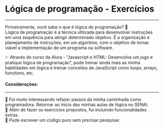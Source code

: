 # Lógica de programação - Exercícios
----
Primeiramente, você sabe o que é lógica de programação? 🤔 <br>
Lógica de programação é a técnica utilizada para desenvolver instruções em uma sequência para atingir determinado objetivo. É a organização e planejamento de instruções, em um algoritmo, com o objetivo de tornar viável a implementação de um programa ou software.

✨ Através do curso da Alura - "Javascript e HTML: Desenvolva um jogo e pratique lógica de programação", pode treinar ainda mais as minha habilidades em lógica e treinar conceitos de JavaScript como loops, arrays, functions, etc.

#### Considerações:
----
📍 Foi muito interessando refazer passos da minha caminhada como programadora. Retornar ao inicio das minhas aulas de lógica no SENAI. <br>
📍 Além de fazer os exercícios propostos, fui incluindo funcionalidades extras. <br>
📍 Pude escrever um codigo puro sem precisar pesquisar. 
